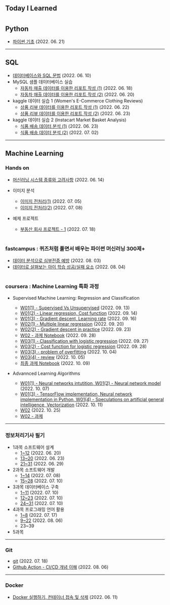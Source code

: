 ## Today I Learned

#

## Python

* [파이썬 기초](./202206/20220621.md) (2022. 06. 21)

---

## SQL

* [데이터베이스와 SQL 문법](./202206/20220610.md) (2022. 06. 10)
* MySQL 샘플 데이터베이스 실습
    * [자동차 매출 데이터를 이용한 리포트 작성 (1)](./202206/20220618.md) (2022. 06. 18)
    * [자동차 매출 데이터를 이용한 리포트 작성 (2)](./202206/20220620(1).md) (2022. 06. 20)
* kaggle 데이터 실습 1 (Women's E-Commerce Clothing Reviews)
    * [상품 리뷰 데이터를 이용한 리포트 작성 (1)](./202206/20220622.md) (2022. 06. 22)
    * [상품 리뷰 데이터를 이용한 리포트 작성 (2)](./202206/20220623(1).md) (2022. 06. 23)
* kaggle 데이터 실습 2 (Instacart Market Basket Analysis)
    * [식품 배송 데이터 분석 (1)](./202206/20220623(2).md) (2022. 06. 23)
    * [식품 배송 데이터 분석 (2)](./202207/20220702.md) (2022. 07. 02)


---

## Machine Learning 

### Hands on 

* [머신러닝 시스템 종류와 고려사항](./202206/20220614.md) (2022. 06. 14)

* 이미지 분석
    * [이미지 전처리(1)](./202207/20220705.md) (2022. 07. 05)
    * [이미지 전처리(2)](./202207/20220708(1).md) (2022. 07. 08)

* 예제 프로젝트
    * [부동산 회사 프로젝트 - 1](./202207/20220718(2).md) (2022. 07. 18)


#

### fastcampus : 퀴즈처럼 풀면서 배우는 파이썬 머신러닝 300제+
* [데이터 분석으로 심부전증 예방](./202208/20220803.md) (2022. 08. 03)
* [데이터로 살펴보는 아이 학습 성공/실패 요소](./202208/20220804.md) (2022. 08. 04)

#

### coursera : Machine Learning 특화 과정
* Supervised Machine Learning: Regression and Classification
    * [W01(1) - Supervised Vs Unsupervised](./202209/20220913.md) (2022. 09. 13)
    * [W01(2) - Linear regression, Cost function](./202209/20220914.md) (2022. 09. 14)
    * [W01(3) - Gradient descent, Learning rate](./202209/20220915-16.md) (2022. 09. 16)
    * [W02(1) - Multiple linear regression](./202209/20220920.md) (2022. 09. 20)
    * [W02(2) - Gradient descent in practice](./202209/20220923.md) (2022. 09. 23)
    * [W02 - 과제 Notebook](./202209/notebooks/%EA%B3%BC%EC%A0%9C_W2.ipynb) (2022. 09. 28)
    * [W03(1) - Classification with logistic regression](./202209/20220927.md) (2022. 09. 27)
    * [W03(2) - Cost function for logistic regression](./202209/20220928.md) (2022. 09. 28)
    * [W03(3) - problem of overfitting](./202210/20221004.md) (2022. 10. 04)
    * [W03(4) - review](./202210/20221005.md) (2022. 10. 05)
    * [최종 과제 Notebook](./202210/notebooks/과제_W3.ipynb) (2022. 10. 09)

* Advannced Learning Algorithms
    * [W01(1) - Neural networks intutition, W01(2) - Neural network model](./202210/20221007.md) (2022. 10. 07)
    * [W01(3) - TensorFlow implementation, Neural network implementation in Python, W01(4) - Speculations on artificial general intelligence, Vectorization](./202210/20221011.md) (2022. 10. 11)
    * [W02](./202210/20221025.ipynb) (2022. 10. 25)
    * [W02 - 과제](./202211/20221101)

---


### 정보처리기사 필기

* 1과목 소프트웨어 설계
    * [1~12](./202206/20220620(2).md) (2022. 06. 20)
    * [13~20](./202206/20220623(3).md) (2022. 06. 23)
    * [21~31](./202206/20220629.md) (2022. 06. 29)
* 2과목 소프트웨어 개발
    * [1~14](./202207/20220708(2).md) (2022. 07. 08)
    * [15~28](./202207/20220710(1).md) (2022. 07. 10)
* 3과목 데이터베이스 구축
    * [1~11](./202207/20220710(2).md) (2022. 07. 10)
    * [12~23](./202207/20220710(3).md) (2022. 07. 10)
    * [24~31](./202207/20220710(4).md) (2022. 07. 10)
* 4과목 프로그래밍 언어 활용
    * [1~8](./202207/20220717.md) (2022. 07. 17)
    * [9~22](./202208/20220806(2).md) (2022. 08. 06)
    * 23~39
* 5과목

---

### Git

* [git](./202207/20220718(1).md) (2022. 07. 18)
* [Github Action - CI/CD 개념 이해](./202208/20220806.md) (2022. 08. 06)

---


### Docker

* [Docker 실행하기, 컨테이너 접속 및 삭제](./202206/20220611.md) (2022. 06. 11)

